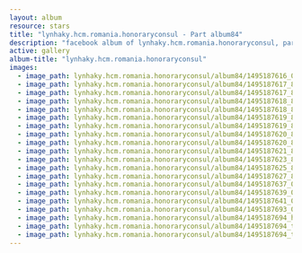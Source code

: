 ```yaml
---
layout: album
resource: stars
title: "lynhaky.hcm.romania.honoraryconsul - Part album84"
description: "facebook album of lynhaky.hcm.romania.honoraryconsul, part album84."
active: gallery
album-title: "lynhaky.hcm.romania.honoraryconsul"
images:
  - image_path: lynhaky.hcm.romania.honoraryconsul/album84/1495187616_0zdjo.jpg
  - image_path: lynhaky.hcm.romania.honoraryconsul/album84/1495187617_8u9a5049.jpg
  - image_path: lynhaky.hcm.romania.honoraryconsul/album84/1495187617_8u9a5050.jpg
  - image_path: lynhaky.hcm.romania.honoraryconsul/album84/1495187618_8u9a5087.jpg
  - image_path: lynhaky.hcm.romania.honoraryconsul/album84/1495187618_8u9a5095.jpg
  - image_path: lynhaky.hcm.romania.honoraryconsul/album84/1495187619_8u9a5098.jpg
  - image_path: lynhaky.hcm.romania.honoraryconsul/album84/1495187619_8u9a5102.jpg
  - image_path: lynhaky.hcm.romania.honoraryconsul/album84/1495187620_8u9a5105.jpg
  - image_path: lynhaky.hcm.romania.honoraryconsul/album84/1495187620_8u9a5115.jpg
  - image_path: lynhaky.hcm.romania.honoraryconsul/album84/1495187621_8u9a5117.jpg
  - image_path: lynhaky.hcm.romania.honoraryconsul/album84/1495187623_8u9a5124.jpg
  - image_path: lynhaky.hcm.romania.honoraryconsul/album84/1495187625_8u9a5129.jpg
  - image_path: lynhaky.hcm.romania.honoraryconsul/album84/1495187627_8u9a5130.jpg
  - image_path: lynhaky.hcm.romania.honoraryconsul/album84/1495187637_05870.jpg
  - image_path: lynhaky.hcm.romania.honoraryconsul/album84/1495187639_05873.jpg
  - image_path: lynhaky.hcm.romania.honoraryconsul/album84/1495187641_06251.jpg
  - image_path: lynhaky.hcm.romania.honoraryconsul/album84/1495187693_06739.jpg
  - image_path: lynhaky.hcm.romania.honoraryconsul/album84/1495187694_h99dw.jpg
  - image_path: lynhaky.hcm.romania.honoraryconsul/album84/1495187694_t1yau.jpg
  - image_path: lynhaky.hcm.romania.honoraryconsul/album84/1495187694_tb8sj.jpg
---
```

